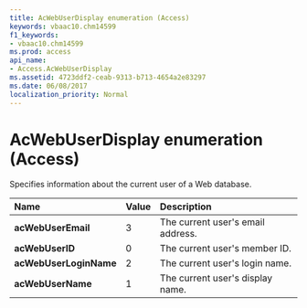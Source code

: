 ```yaml
---
title: AcWebUserDisplay enumeration (Access)
keywords: vbaac10.chm14599
f1_keywords:
- vbaac10.chm14599
ms.prod: access
api_name:
- Access.AcWebUserDisplay
ms.assetid: 4723ddf2-ceab-9313-b713-4654a2e83297
ms.date: 06/08/2017
localization_priority: Normal
---
```



# AcWebUserDisplay enumeration (Access)

Specifies information about the current user of a Web database.



|Name|Value|Description|
|:-----|:-----|:-----|
|**acWebUserEmail**|3|The current user's email address.|
|**acWebUserID**|0|The current user's member ID.|
|**acWebUserLoginName**|2|The current user's login name.|
|**acWebUserName**|1|The current user's display name.|

